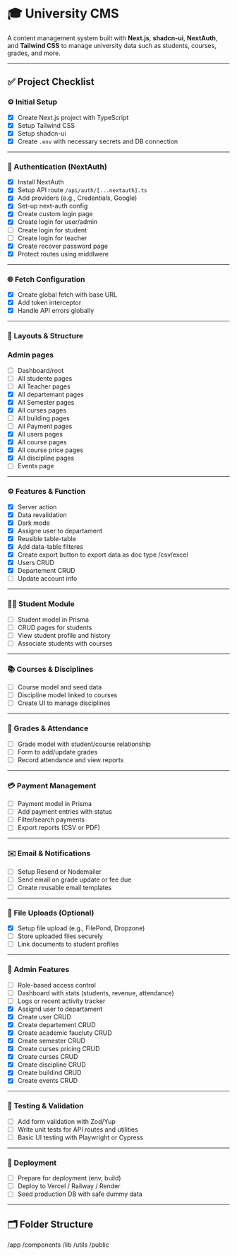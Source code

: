 # 🎓 University CMS

A content management system built with **Next.js**, **shadcn-ui**, **NextAuth**, and **Tailwind CSS** to manage university data such as students, courses, grades, and more.

---

## ✅ Project Checklist

### ⚙️ Initial Setup

- [x] Create Next.js project with TypeScript
- [x] Setup Tailwind CSS
- [x] Setup shadcn-ui
- [x] Create `.env` with necessary secrets and DB connection

---

### 🔐 Authentication (NextAuth)

- [x] Install NextAuth
- [x] Setup API route `/api/auth/[...nextauth].ts`
- [x] Add providers (e.g., Credentials, Google)
- [x] Set-up next-auth config
- [x] Create custom login page
- [x] Create login for user/admin
- [ ] Create login for student
- [ ] Create login for teacher
- [x] Create recover password page
- [x] Protect routes using middlwere

---

### 🌐 Fetch Configuration

- [x] Create global fetch with base URL
- [x] Add token interceptor
- [x] Handle API errors globally

---

### 🧩 Layouts & Structure

### Admin pages

- [ ] Dashboard/root
- [ ] All studente pages
- [ ] All Teacher pages
- [x] All departemant pages
- [x] All Semester pages
- [x] All curses pages
- [ ] All building pages
- [ ] All Payment pages
- [x] All users pages
- [x] All course pages
- [x] All course price pages
- [x] All discipline pages
- [ ] Events page

---

### ⚙️ Features & Function

- [x] Server action
- [x] Data revalidation
- [x] Dark mode
- [x] Assigne user to departament
- [x] Reusible table-table
- [x] Add data-table filteres
- [x] Create export button to export data as doc type /csv/excel
- [x] Users CRUD
- [x] Departement CRUD
- [ ] Update account info

---

### 🧑‍🎓 Student Module

- [ ] Student model in Prisma
- [ ] CRUD pages for students
- [ ] View student profile and history
- [ ] Associate students with courses

---

### 📚 Courses & Disciplines

- [ ] Course model and seed data
- [ ] Discipline model linked to courses
- [ ] Create UI to manage disciplines

---

### 🧾 Grades & Attendance

- [ ] Grade model with student/course relationship
- [ ] Form to add/update grades
- [ ] Record attendance and view reports

---

### 💳 Payment Management

- [ ] Payment model in Prisma
- [ ] Add payment entries with status
- [ ] Filter/search payments
- [ ] Export reports (CSV or PDF)

---

### ✉️ Email & Notifications

- [ ] Setup Resend or Nodemailer
- [ ] Send email on grade update or fee due
- [ ] Create reusable email templates

---

### 📁 File Uploads (Optional)

- [x] Setup file upload (e.g., FilePond, Dropzone)
- [ ] Store uploaded files securely
- [ ] Link documents to student profiles

---

### 🧠 Admin Features

- [ ] Role-based access control
- [ ] Dashboard with stats (students, revenue, attendance)
- [ ] Logs or recent activity tracker
- [x] Assignd user to departament
- [x] Create user CRUD
- [x] Create departement CRUD
- [x] Create academic faucluty CRUD
- [x] Create semester CRUD
- [x] Create curses pricing CRUD
- [x] Create curses CRUD
- [x] Create discipline CRUD
- [x] Create buildind CRUD
- [x] Create events CRUD

---

### 🧪 Testing & Validation

- [ ] Add form validation with Zod/Yup
- [ ] Write unit tests for API routes and utilities
- [ ] Basic UI testing with Playwright or Cypress

---

### 🚀 Deployment

- [ ] Prepare for deployment (env, build)
- [ ] Deploy to Vercel / Railway / Render
- [ ] Seed production DB with safe dummy data

---

## 🗂 Folder Structure

/app
/components
/lib
/utils
/public
